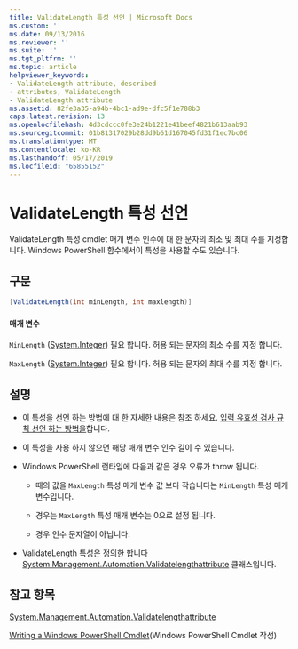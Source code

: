 ```yaml
---
title: ValidateLength 특성 선언 | Microsoft Docs
ms.custom: ''
ms.date: 09/13/2016
ms.reviewer: ''
ms.suite: ''
ms.tgt_pltfrm: ''
ms.topic: article
helpviewer_keywords:
- ValidateLength attribute, described
- attributes, ValidateLength
- ValidateLength attribute
ms.assetid: 82fe3a35-a94b-4bc1-ad9e-dfc5f1e788b3
caps.latest.revision: 13
ms.openlocfilehash: 4d3cdccc0fe3e24b1221e41beef4821b613aab93
ms.sourcegitcommit: 01b81317029b28dd9b61d167045fd31f1ec7bc06
ms.translationtype: MT
ms.contentlocale: ko-KR
ms.lasthandoff: 05/17/2019
ms.locfileid: "65855152"
---
```

# <a name="validatelength-attribute-declaration"></a>ValidateLength 특성 선언

ValidateLength 특성 cmdlet 매개 변수 인수에 대 한 문자의 최소 및 최대 수를 지정합니다. Windows PowerShell 함수에서이 특성을 사용할 수도 있습니다.

## <a name="syntax"></a>구문

```csharp
[ValidateLength(int minLength, int maxlength)]
```

#### <a name="parameters"></a>매개 변수

`MinLength` ([System.Integer](/dotnet/api/System.Integer)) 필요 합니다. 허용 되는 문자의 최소 수를 지정 합니다.

`MaxLength` ([System.Integer](/dotnet/api/System.Integer)) 필요 합니다. 허용 되는 문자의 최대 수를 지정 합니다.

## <a name="remarks"></a>설명

- 이 특성을 선언 하는 방법에 대 한 자세한 내용은 참조 하세요. [입력 유효성 검사 규칙 선언 하는 방법을](./how-to-validate-parameter-input.md)합니다.

- 이 특성을 사용 하지 않으면 해당 매개 변수 인수 길이 수 있습니다.

- Windows PowerShell 런타임에 다음과 같은 경우 오류가 throw 됩니다.

    - 때의 값을 `MaxLength` 특성 매개 변수 값 보다 작습니다는 `MinLength` 특성 매개 변수입니다.

    - 경우는 `MaxLength` 특성 매개 변수는 0으로 설정 됩니다.

    - 경우 인수 문자열이 아닙니다.

- ValidateLength 특성은 정의한 합니다 [System.Management.Automation.Validatelengthattribute](/dotnet/api/System.Management.Automation.ValidateLengthAttribute) 클래스입니다.

## <a name="see-also"></a>참고 항목

[System.Management.Automation.Validatelengthattribute](/dotnet/api/System.Management.Automation.ValidateLengthAttribute)

[Writing a Windows PowerShell Cmdlet](./writing-a-windows-powershell-cmdlet.md)(Windows PowerShell Cmdlet 작성)
